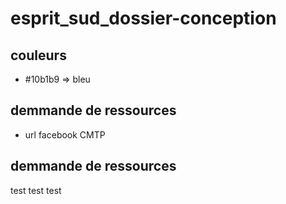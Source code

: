 # esprit_sud_dossier-conception
## couleurs
 - #10b1b9 => bleu

 ## demmande de ressources
 - url facebook CMTP

  ## demmande de ressources
  test test test